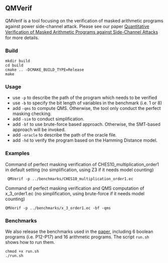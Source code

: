 ## QMVerif

QMVerif is a tool focusing on the veriﬁcation of masked arithmetic programs against power side-channel attack. Please see our paper [Quantitative Veriﬁcation of Masked Arithmetic Programs against Side-Channel Attacks](https://link.springer.com/chapter/10.1007/978-3-030-17462-0_9) for more details. 

### Build
```
mkdir build
cd build
cmake .. -DCMAKE_BUILD_TYPE=Release
make
```


### Usage
- use `-p` to describe the path of the program which needs to be verified
- use `-b` to specify the bit length of variables in the benchmark (i.e. 1 or 8)
- add `-qms` to compute QMS. Otherwise, the tool only conduct the perfect masking checking.
- add `-sim` to conduct simplification. 
- add `-bf` to use brute-force based approach. Otherwise, the SMT-based approach will be invoked.
- add `-oracle` to describe the path of the oracle file.
- add `-hd` to verify the program based on the Hamming Distance model. 

### Examples

Command of perfect masking verification of CHES10_multiplication_order1 in default setting (no simplification, using Z3 if it needs model counting) 

` QMVerif -p ../benchmarks/CHES10_multiplication_order1.ec`


Command of perfect masking verification and QMS computation of x_3_order1.ec (no simplification, using brute-force if it needs model counting) 

`QMVerif -p ../benchmarks/x_3_order1.ec -bf -qms`

### Benchmarks
We also release the benchmarks used in the [paper](https://link.springer.com/chapter/10.1007/978-3-030-17462-0_9), including 6 boolean programs (i.e. P12-P17) and 16 arithmetic programs. The script `run.sh` shows how to run them.

```
chmod +x run.sh
./run.sh
```



